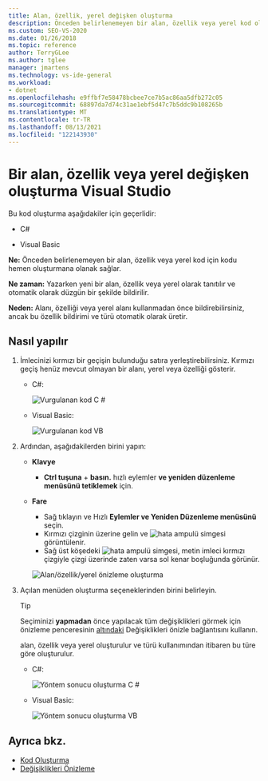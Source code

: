 ```yaml
---
title: Alan, özellik, yerel değişken oluşturma
description: Önceden belirlenemeyen bir alan, özellik veya yerel kod oluşturmak için Hızlı Eylemler ve Yeniden Düzenleme menüsünü kullanmayı öğrenin.
ms.custom: SEO-VS-2020
ms.date: 01/26/2018
ms.topic: reference
author: TerryGLee
ms.author: tglee
manager: jmartens
ms.technology: vs-ide-general
ms.workload:
- dotnet
ms.openlocfilehash: e9ffbf7e58478bcbee7ce7b5ac86aa5dfb272c05
ms.sourcegitcommit: 68897da7d74c31ae1ebf5d47c7b5ddc9b108265b
ms.translationtype: MT
ms.contentlocale: tr-TR
ms.lasthandoff: 08/13/2021
ms.locfileid: "122143930"
---
```

# <a name="generate-a-field-property-or-local-variable-in-visual-studio"></a>Bir alan, özellik veya yerel değişken oluşturma Visual Studio

Bu kod oluşturma aşağıdakiler için geçerlidir:

- C#

- Visual Basic

**Ne:** Önceden belirlenemeyen bir alan, özellik veya yerel kod için kodu hemen oluşturmana olanak sağlar.

**Ne zaman:** Yazarken yeni bir alan, özellik veya yerel olarak tanıtılır ve otomatik olarak düzgün bir şekilde bildirilir.

**Neden:** Alanı, özelliği veya yerel alanı kullanmadan önce bildirebilirsiniz, ancak bu özellik bildirimi ve türü otomatik olarak üretir.

## <a name="how-to"></a>Nasıl yapılır

1. İmlecinizi kırmızı bir geçişin bulunduğu satıra yerleştirebilirsiniz. Kırmızı geçiş henüz mevcut olmayan bir alanı, yerel veya özelliği gösterir.

   - C#:

       ![Vurgulanan kod C #](media/field-highlight-cs.png)

   - Visual Basic:

       ![Vurgulanan kod VB](media/field-highlight-vb.png)

2. Ardından, aşağıdakilerden birini yapın:

   - **Klavye**
      - **Ctrl tuşuna** + **basın.** hızlı eylemler **ve yeniden düzenleme menüsünü tetiklemek** için.
   - **Fare**
      - Sağ tıklayın ve Hızlı **Eylemler ve Yeniden Düzenleme menüsünü** seçin.
      - Kırmızı çizginin üzerine gelin ve ![hata ampulü](media/error-bulb.png) simgesi görüntülenir.
      - Sağ üst köşedeki ![hata ampulü](media/error-bulb.png) simgesi, metin imleci kırmızı çizgiyle çizgi üzerinde zaten varsa sol kenar boşluğunda görünür.

      ![Alan/özellik/yerel önizleme oluşturma](media/field-preview-cs.png)

3. Açılan menüden oluşturma seçeneklerinden birini belirleyin.

   > [!TIP]
   > Seçiminizi **yapmadan** önce yapılacak tüm değişiklikleri görmek için önizleme penceresinin [altındaki](../../ide/preview-changes.md) Değişiklikleri önizle bağlantısını kullanın.

   alan, özellik veya yerel oluşturulur ve türü kullanımından itibaren bu türe göre oluşturulur.

   - C#:

       ![Yöntem sonucu oluşturma C #](media/field-result-cs.png)

   - Visual Basic:

       ![Yöntem sonucu oluşturma VB](media/field-result-vb.png)

## <a name="see-also"></a>Ayrıca bkz.

- [Kod Oluşturma](../code-generation-in-visual-studio.md)
- [Değişiklikleri Önizleme](../../ide/preview-changes.md)
